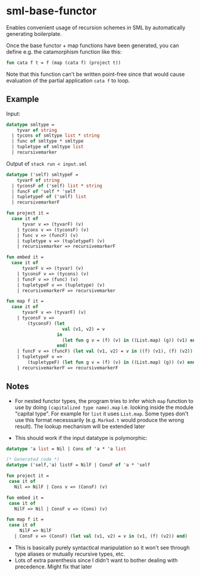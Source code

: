# sml-base-functor

Enables convenient usage of recursion schemes in SML by automatically generating boilerplate.

Once the base functor + map functions have been generated, you can define e.g. the catamorphism function like this:

```sml
fun cata f t = f (map (cata f) (project t))
```
Note that this function can't be written point-free since that would cause evaluation of the partial application `cata f` to loop. 

## Example

Input:
```sml
datatype smltype = 
    tyvar of string 
  | tycons of smltype list * string 
  | func of smltype * smltype 
  | tupletype of smltype list 
  | recursivemarker
```

Output of `stack run < input.sml`
```sml
datatype ('self) smltypeF =
    tyvarF of string
  | tyconsF of ('self) list * string
  | funcF of 'self * 'self
  | tupletypeF of ('self) list
  | recursivemarkerF

fun project it =
  case it of
      tyvar v => (tyvarF) (v)
    | tycons v => (tyconsF) (v)
    | func v => (funcF) (v)
    | tupletype v => (tupletypeF) (v)
    | recursivemarker => recursivemarkerF

fun embed it =
  case it of
      tyvarF v => (tyvar) (v)
    | tyconsF v => (tycons) (v)
    | funcF v => (func) (v)
    | tupletypeF v => (tupletype) (v)
    | recursivemarkerF => recursivemarker

fun map f it =
  case it of
      tyvarF v => (tyvarF) (v)
    | tyconsF v =>
        (tyconsF) (let
                     val (v1, v2) = v
                   in
                     (let fun g v = (f) (v) in ((List.map) (g)) (v1) end, v2)
                   end)
    | funcF v => (funcF) (let val (v1, v2) = v in ((f) (v1), (f) (v2)) end)
    | tupletypeF v =>
        (tupletypeF) (let fun g v = (f) (v) in ((List.map) (g)) (v) end)
    | recursivemarkerF => recursivemarkerF
```

## Notes
 - For nested functor types, the program tries to infer which `map` function to use by doing `(capitalized type name).map` i.e. looking inside the module "capital type". For example for `list` it uses `List.map`. Some types don't use this format necesssarily (e.g. `Marked.t` would produce the wrong result). The lookup mechanism will be extended later

 - This should work if the input datatype is polymorphic:
 ```sml
datatype 'a list = Nil | Cons of 'a * 'a list

(* Generated code *)
datatype ('self,'a) listF = NilF | ConsF of 'a * 'self

fun project it =
  case it of
    Nil => NilF | Cons v => (ConsF) (v)

fun embed it =
  case it of
    NilF => Nil | ConsF v => (Cons) (v)

fun map f it =
  case it of
      NilF => NilF
    | ConsF v => (ConsF) (let val (v1, v2) = v in (v1, (f) (v2)) end)
 ```
  - This is basically purely syntactical manipulation so it won't
    see through type aliases or mutually recursive types, etc.
  - Lots of extra parenthesis since I didn't want to bother dealing with precedence. Might fix that later